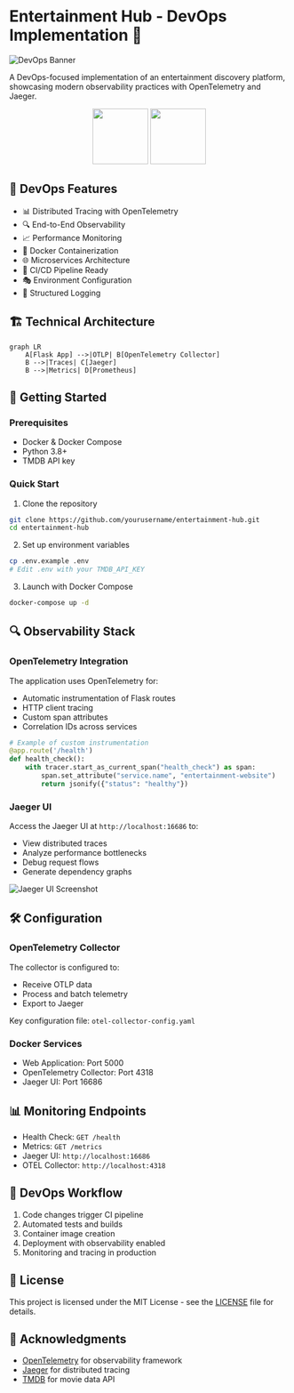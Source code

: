 # Entertainment Hub - DevOps Implementation 🚀

![DevOps Banner](https://images.unsplash.com/photo-1461749280684-dccba630e2f6?auto=format&fit=crop&w=1280&h=400&q=80)

A DevOps-focused implementation of an entertainment discovery platform, showcasing modern observability practices with OpenTelemetry and Jaeger.

<div align="center">
  <img src="https://opentelemetry.io/img/logos/opentelemetry-horizontal-color.png" height="100">
  <img src="https://www.jaegertracing.io/img/jaeger-logo.png" height="100">
</div>

## 🎯 DevOps Features

- 📊 Distributed Tracing with OpenTelemetry
- 🔍 End-to-End Observability
- 📈 Performance Monitoring
- 🐳 Docker Containerization
- 🌐 Microservices Architecture
- 🔄 CI/CD Pipeline Ready
- 🎭 Environment Configuration
- 📝 Structured Logging

## 🏗️ Technical Architecture

```mermaid
graph LR
    A[Flask App] -->|OTLP| B[OpenTelemetry Collector]
    B -->|Traces| C[Jaeger]
    B -->|Metrics| D[Prometheus]
```

## 🚀 Getting Started

### Prerequisites

- Docker & Docker Compose
- Python 3.8+
- TMDB API key

### Quick Start

1. Clone the repository
```bash
git clone https://github.com/yourusername/entertainment-hub.git
cd entertainment-hub
```

2. Set up environment variables
```bash
cp .env.example .env
# Edit .env with your TMDB_API_KEY
```

3. Launch with Docker Compose
```bash
docker-compose up -d
```

## 🔍 Observability Stack

### OpenTelemetry Integration

The application uses OpenTelemetry for:
- Automatic instrumentation of Flask routes
- HTTP client tracing
- Custom span attributes
- Correlation IDs across services

```python
# Example of custom instrumentation
@app.route('/health')
def health_check():
    with tracer.start_as_current_span("health_check") as span:
        span.set_attribute("service.name", "entertainment-website")
        return jsonify({"status": "healthy"})
```

### Jaeger UI

Access the Jaeger UI at `http://localhost:16686` to:
- View distributed traces
- Analyze performance bottlenecks
- Debug request flows
- Generate dependency graphs

![Jaeger UI Screenshot](https://www.jaegertracing.io/img/traces-ss.png)

## 🛠️ Configuration

### OpenTelemetry Collector

The collector is configured to:
- Receive OTLP data
- Process and batch telemetry
- Export to Jaeger

Key configuration file: `otel-collector-config.yaml`

### Docker Services

- Web Application: Port 5000
- OpenTelemetry Collector: Port 4318
- Jaeger UI: Port 16686

## 📊 Monitoring Endpoints

- Health Check: `GET /health`
- Metrics: `GET /metrics`
- Jaeger UI: `http://localhost:16686`
- OTEL Collector: `http://localhost:4318`

## 🔄 DevOps Workflow

1. Code changes trigger CI pipeline
2. Automated tests and builds
3. Container image creation
4. Deployment with observability enabled
5. Monitoring and tracing in production

## 📝 License

This project is licensed under the MIT License - see the [LICENSE](LICENSE) file for details.

## 🙏 Acknowledgments

- [OpenTelemetry](https://opentelemetry.io/) for observability framework
- [Jaeger](https://www.jaegertracing.io/) for distributed tracing
- [TMDB](https://www.themoviedb.org/) for movie data API
